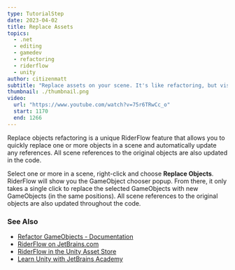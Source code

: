 ```yaml
---
type: TutorialStep
date: 2023-04-02
title: Replace Assets
topics:
  - .net
  - editing
  - gamedev
  - refactoring
  - riderflow
  - unity
author: citizenmatt
subtitle: "Replace assets on your scene. It's like refactoring, but visually!"
thumbnail: ./thumbnail.png
video:
  url: "https://www.youtube.com/watch?v=75r6TRwCc_o"
  start: 1170
  end: 1266
---
```


Replace objects refactoring is a unique RiderFlow feature that allows you to quickly replace one or more objects in a scene and automatically update any references.
All scene references to the original objects are also updated in the code.

Select one or more in a scene, right-click and choose **Replace Objects**.
RiderFlow will show you the GameObject chooser popup. From there, it only takes a single click to replace the selected GameObjects with new GameObjects (in the same positions).
All scene references to the original objects are also updated throughout the code.

### See Also

- [Refactor GameObjects - Documentation](https://www.jetbrains.com/help/riderflow/refactor-gameobjects.html)
- [RiderFlow on JetBrains.com](https://www.jetbrains.com/riderflow/)
- [RiderFlow in the Unity Asset Store](https://assetstore.unity.com/packages/tools/level-design/riderflow-218574)
- [Learn Unity with JetBrains Academy](https://hyperskill.org/tracks/36?utm=rider_guide)
